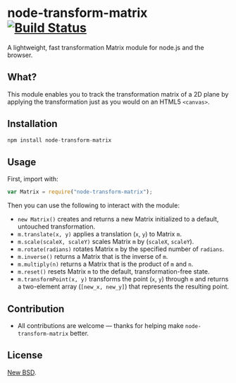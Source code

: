 # node-transform-matrix [![Build Status](https://travis-ci.org/chrisaljoudi/Queue.svg?branch=master)](https://travis-ci.org/chrisaljoudi/node-transform-matrix)
A lightweight, fast transformation Matrix module for node.js and the browser.

## What?

This module enables you to track the transformation matrix of a 2D plane by applying the transformation just as you would on an HTML5 `<canvas>`.

## Installation

```javascript
npm install node-transform-matrix
```

## Usage

First, import with:

```javascript
var Matrix = require("node-transform-matrix");
```

Then you can use the following to interact with the module:

* `new Matrix()` creates and returns a new Matrix initialized to a default, untouched transformation.
* `m.translate(x, y)` applies a translation (`x`, `y`) to Matrix `m`.
* `m.scale(scaleX, scaleY)` scales Matrix `m` by (`scaleX`, `scaleY`).
* `m.rotate(radians)` rotates Matrix `m` by the specified number of `radians`.
* `m.inverse()` returns a Matrix that is the inverse of `m`.
* `m.multiply(n)` returns a Matrix that is the product of `m` and `n`.
* `m.reset()` resets Matrix `m` to the default, transformation-free state.
* `m.transformPoint(x, y)` transforms the point (`x`, `y`) through `m` and returns a two-element array (`[new_x, new_y]`) that represents the resulting point.

## Contribution

* All contributions are welcome — thanks for helping make `node-transform-matrix` better.

## License

[New BSD](LICENSE).
